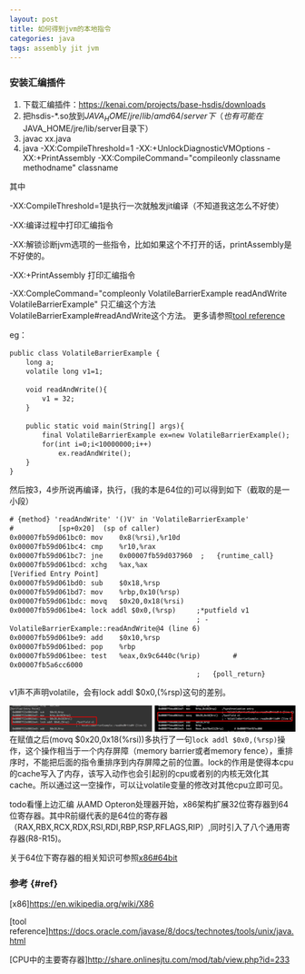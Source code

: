 ```yaml
---
layout: post
title: 如何得到jvm的本地指令
categories: java
tags: assembly jit jvm
---
```


### 安装汇编插件

1.  下载汇编插件：https://kenai.com/projects/base-hsdis/downloads
2.  把hsdis-*.so放到$JAVA_HOME/jre/lib/amd64/server下（也有可能在$JAVA_HOME/jre/lib/server目录下）
3.  javac xx.java
4.  java -XX:CompileThreshold=1 -XX:+UnlockDiagnosticVMOptions -XX:+PrintAssembly -XX:CompileCommand="compileonly classname methodname" classname

其中

-XX:CompileThreshold=1是执行一次就触发jit编译（不知道我这怎么不好使）

-XX:编译过程中打印汇编指令

-XX:解锁诊断jvm选项的一些指令，比如如果这个不打开的话，printAssembly是不好使的。

-XX:+PrintAssembly 打印汇编指令

-XX:CompleCommand="compleonly VolatileBarrierExample readAndWrite VolatileBarrierExample" 只汇编这个方法VolatileBarrierExample#readAndWrite这个方法。
更多请参照[tool reference](https://docs.oracle.com/javase/8/docs/technotes/tools/unix/java.html)

eg：

    public class VolatileBarrierExample {
        long a;
        volatile long v1=1;

        void readAndWrite(){
            v1 = 32;
        }

        public static void main(String[] args){
            final VolatileBarrierExample ex=new VolatileBarrierExample();
            for(int i=0;i<10000000;i++)
                ex.readAndWrite();
        }
    }

然后按3，4步所说再编译，执行，(我的本是64位的)可以得到如下（截取的是一小段）

    # {method} 'readAndWrite' '()V' in 'VolatileBarrierExample'
    #           [sp+0x20]  (sp of caller)
    0x00007fb59d061bc0: mov    0x8(%rsi),%r10d
    0x00007fb59d061bc4: cmp    %r10,%rax
    0x00007fb59d061bc7: jne    0x00007fb59d037960  ;   {runtime_call}
    0x00007fb59d061bcd: xchg   %ax,%ax
    [Verified Entry Point]
    0x00007fb59d061bd0: sub    $0x18,%rsp
    0x00007fb59d061bd7: mov    %rbp,0x10(%rsp)
    0x00007fb59d061bdc: movq   $0x20,0x18(%rsi)
    0x00007fb59d061be4: lock addl $0x0,(%rsp)     ;*putfield v1
                                                  ; - VolatileBarrierExample::readAndWrite@4 (line 6)
    0x00007fb59d061be9: add    $0x10,%rsp
    0x00007fb59d061bed: pop    %rbp
    0x00007fb59d061bee: test   %eax,0x9c6440c(%rip)        # 0x00007fb5a6cc6000
                                                  ;   {poll_return}

v1声不声明volatile，会有lock addl $0x0,(%rsp)这句的差别。

![volatile_diff](/images/java/volatile_diff.png)
在赋值之后(movq $0x20,0x18(%rsi))多执行了一句`lock addl $0x0,(%rsp)`操作，这个操作相当于一个内存屏障（memory barrier或者memory fence），重排序时，不能把后面的指令重排序到内存屏障之前的位置。lock的作用是使得本cpu的cache写入了内存，该写入动作也会引起别的cpu或者别的内核无效化其cache。所以通过这一空操作，可以让volatile变量的修改对其他cpu立即可见。

todo看懂上边汇编
从AMD Opteron处理器开始，x86架构扩展32位寄存器到64位寄存器。其中R前缀代表的是64位的寄存器（RAX,RBX,RCX,RDX,RSI,RDI,RBP,RSP,RFLAGS,RIP）,同时引入了八个通用寄存器(R8-R15)。

关于64位下寄存器的相关知识可参照[x86#64bit](https://en.wikipedia.org/wiki/X86#64-bit)

### 参考 {#ref}

[x86]<https://en.wikipedia.org/wiki/X86>

[tool reference]<https://docs.oracle.com/javase/8/docs/technotes/tools/unix/java.html>

[CPU中的主要寄存器]<http://share.onlinesjtu.com/mod/tab/view.php?id=233>
